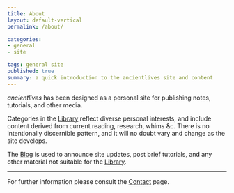 ```yaml
---
title: About
layout: default-vertical
permalink: /about/

categories:
- general
- site

tags: general site
published: true
summary: a quick introduction to the ancientlives site and content
---
```


*ancientlives* has been designed as a personal site for publishing notes, tutorials, and other media.  

Categories in the [Library](/library) reflect diverse personal interests, and include content derived from current reading, research, whims &c. 
There is no intentionally discernible pattern, and it will no doubt vary and change as the site develops.

The [Blog](/blog) is used to announce site updates, post brief tutorials, and any other material not suitable for the [Library](/library).

***

For further information please consult the [Contact](/contact) page.  




